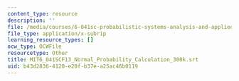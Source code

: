 ```yaml
---
content_type: resource
description: ''
file: /media/courses/6-041sc-probabilistic-systems-analysis-and-applied-probability-fall-2013/b43d28364120e20fb37ea25ac46b0119_MIT6_041SCF13_Normal_Probability_Calculation_300k.srt
file_type: application/x-subrip
learning_resource_types: []
ocw_type: OCWFile
resourcetype: Other
title: MIT6_041SCF13_Normal_Probability_Calculation_300k.srt
uid: b43d2836-4120-e20f-b37e-a25ac46b0119
---
```

